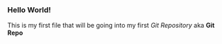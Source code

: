### Hello World! ###

This is my first file that will be going into my first *Git Repository* aka **Git Repo**
